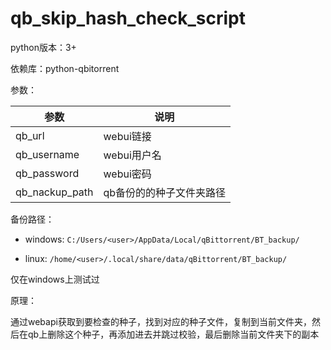 # qb_skip_hash_check_script

python版本：3+

依赖库：python-qbitorrent

参数：

| 参数  | 说明 |
| ------------- | ------------- |
| qb_url  | webui链接  |
| qb_username  | webui用户名  |
| qb_password  | webui密码  |
| qb_nackup_path  | qb备份的的种子文件夹路径  |

备份路径：
  
 - windows: `C:/Users/<user>/AppData/Local/qBittorrent/BT_backup/`
    
 - linux: `/home/<user>/.local/share/data/qBittorrent/BT_backup/`

仅在windows上测试过

原理：

  通过webapi获取到要检查的种子，找到对应的种子文件，复制到当前文件夹，然后在qb上删除这个种子，再添加进去并跳过校验，最后删除当前文件夹下的副本
